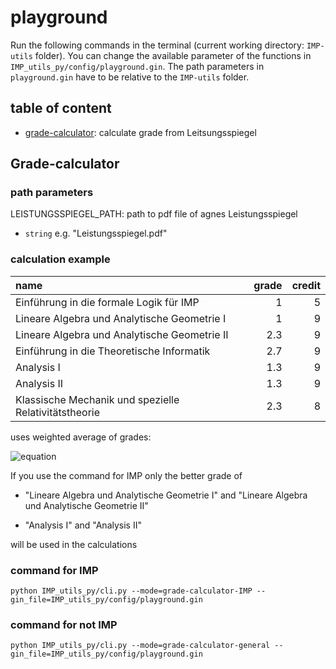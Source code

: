 # playground

Run the following commands in the terminal (current working directory: `IMP-utils` folder). You can change the available parameter of the functions in `IMP_utils_py/config/playground.gin`. The path parameters in `playground.gin` have to be relative to the `IMP-utils` folder.

## table of content

- [grade-calculator](#grade-calculator): calculate grade from Leitsungsspiegel


<a name="grade-calculator"/>

## Grade-calculator

### path parameters

LEISTUNGSSPIEGEL_PATH: path to pdf file of agnes Leistungsspiegel
  - `string` e.g. "Leistungsspiegel.pdf"

### calculation example

| name                                                  |   grade |   credit |
|:------------------------------------------------------|--------:|---------:|
| Einführung in die formale Logik für IMP               |     1   |        5 |
| Lineare Algebra und Analytische Geometrie I           |     1   |        9 |
| Lineare Algebra und Analytische Geometrie II          |     2.3 |        9 |
| Einführung in die Theoretische Informatik             |     2.7 |        9 |
| Analysis I                                            |     1.3 |        9 |
| Analysis II                                           |     1.3 |        9 |
| Klassische Mechanik und spezielle Relativitätstheorie |     2.3 |        8 |

uses weighted average of grades:

![equation](https://latex.codecogs.com/png.image?\dpi{110}\bg{white}&space;grade&space;=&space;\frac{1&space;\cdot&space;5&space;&plus;&space;1&space;\cdot&space;9&space;&plus;&space;2.3&space;\cdot&space;9&space;&plus;&space;2.7&space;\cdot&space;9&space;&plus;&space;1.3&space;\cdot&space;9&space;&plus;&space;1.3&space;\cdot&space;9&space;&plus;&space;2.3&space;\cdot&space;8}{5&plus;9&plus;9&plus;9&plus;9&plus;9&plus;8}) 

If you use the command for IMP only the better grade of 

- "Lineare Algebra und Analytische Geometrie I" and "Lineare Algebra und Analytische Geometrie II"

- "Analysis I" and "Analysis II"

will be used in the calculations

### command for IMP

```
python IMP_utils_py/cli.py --mode=grade-calculator-IMP --gin_file=IMP_utils_py/config/playground.gin
```

### command for not IMP

```
python IMP_utils_py/cli.py --mode=grade-calculator-general --gin_file=IMP_utils_py/config/playground.gin
```
